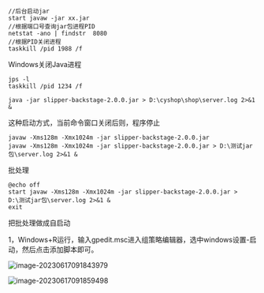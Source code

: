 ```shell
//后台启动jar
start javaw -jar xx.jar
//根据端口号查询jar包进程PID
netstat -ano | findstr  8080
//根据PID关闭进程
taskkill /pid 1988 /f
```

Windows关闭Java进程

```shell
jps -l
taskkill /pid 1234 /f
```





```shell
java -jar slipper-backstage-2.0.0.jar > D:\cyshop\shop\server.log 2>&1 &
```

这种启动方式，当前命令窗口关闭后则，程序停止



```shell
javaw -Xms128m -Xmx1024m -jar slipper-backstage-2.0.0.jar
javaw -Xms128m -Xmx1024m -jar slipper-backstage-2.0.0.jar > D:\测试jar包\server.log 2>&1 &
```



批处理

```shell
@echo off
start javaw -Xms128m -Xmx1024m -jar slipper-backstage-2.0.0.jar > D:\测试jar包\server.log 2>&1 &
exit
```

把批处理做成自启动

1，Windows+R运行，输入gpedit.msc进入组策略编辑器，选中windows设置-启动，然后点击添加脚本即可。

![image-20230617091843979](https://cdn.jsdelivr.net/gh/hotnesstion/online-pic@main/Typora/202306170918035.png)

![image-20230617091859498](https://cdn.jsdelivr.net/gh/hotnesstion/online-pic@main/Typora/202306170918536.png)